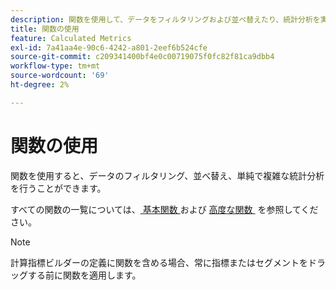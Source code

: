 ```yaml
---
description: 関数を使用して、データをフィルタリングおよび並べ替えたり、統計分析を実行したりする方法を説明します。
title: 関数の使用
feature: Calculated Metrics
exl-id: 7a41aa4e-90c6-4242-a801-2eef6b524cfe
source-git-commit: c209341400bf4e0c00719075f0fc82f81ca9dbb4
workflow-type: tm+mt
source-wordcount: '69'
ht-degree: 2%

---
```


# 関数の使用

関数を使用すると、データのフィルタリング、並べ替え、単純で複雑な統計分析を行うことができます。

すべての関数の一覧については、[&#x200B; 基本関数 &#x200B;](/help/components/calc-metrics/cm-functions.md) および [&#x200B; 高度な関数 &#x200B;](/help/components/calc-metrics/cm-adv-functions.md) を参照してください。



>[!NOTE]
>
>計算指標ビルダーの定義に関数を含める場合、常に指標またはセグメントをドラッグする前に関数を適用します。
>



<!-- This video is way too outdated and too much AA oriented to comfortably show as part of CJA functionality 

Watch this [video](https://youtu.be/SSyWvomnewI) to understand the use of functions.

-->
